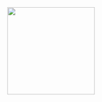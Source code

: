 <div align="center">
  <img height="200" src="https://twitter.com/rejaulkariim/header_photo"  />
</div>
